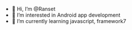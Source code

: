 - 👋 Hi, I’m @Ranset
- 👀 I’m interested in Android app development
- 🌱 I’m currently learning javascript, framework7

<!---
Ranset/Ranset is a ✨ special ✨ repository because its `README.md` (this file) appears on your GitHub profile.
You can click the Preview link to take a look at your changes.
--->
